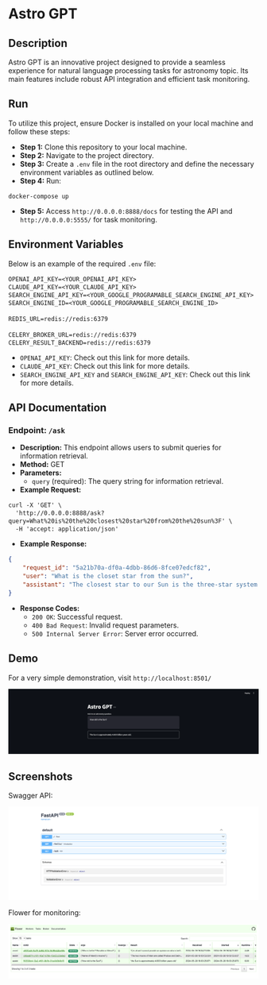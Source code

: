 # Astro GPT

## Description

Astro GPT is an innovative project designed to provide a seamless experience for natural language processing tasks for astronomy topic. Its main features include robust API integration and efficient task monitoring.

## Run

To utilize this project, ensure Docker is installed on your local machine and follow these steps:

-   **Step 1:** Clone this repository to your local machine.
-   **Step 2:** Navigate to the project directory.
-   **Step 3:** Create a `.env` file in the root directory and define the necessary environment variables as outlined below.
-   **Step 4:** Run:

```
docker-compose up
```

-   **Step 5:** Access `http://0.0.0.0:8888/docs` for testing the API and `http://0.0.0.0:5555/` for task monitoring.

## Environment Variables

Below is an example of the required `.env` file:

```
OPENAI_API_KEY=<YOUR_OPENAI_API_KEY>
CLAUDE_API_KEY=<YOUR_CLAUDE_API_KEY>
SEARCH_ENGINE_API_KEY=<YOUR_GOOGLE_PROGRAMABLE_SEARCH_ENGINE_API_KEY>
SEARCH_ENGINE_ID=<YOUR_GOOGLE_PROGRAMABLE_SEARCH_ENGINE_ID>

REDIS_URL=redis://redis:6379

CELERY_BROKER_URL=redis://redis:6379
CELERY_RESULT_BACKEND=redis://redis:6379
```

-   `OPENAI_API_KEY`: Check out this link for more details.
-   `CLAUDE_API_KEY`: Check out this link for more details.
-   `SEARCH_ENGINE_API_KEY` and `SEARCH_ENGINE_API_KEY`: Check out this link for more details.

## API Documentation

### Endpoint: `/ask`

-   **Description:** This endpoint allows users to submit queries for information retrieval.
-   **Method:** GET
-   **Parameters:**
    -   `query` (required): The query string for information retrieval.
-   **Example Request:**

```
curl -X 'GET' \
  'http://0.0.0.0:8888/ask?query=What%20is%20the%20closest%20star%20from%20the%20sun%3F' \
  -H 'accept: application/json'
```

-   **Example Response:**

```json
{
    "request_id": "5a21b70a-df0a-4dbb-86d6-8fce07edcf82",
    "user": "What is the closet star from the sun?",
    "assistant": "The closest star to our Sun is the three-star system called Alpha Centauri. It is located roughly 4.37 light-years away from Earth in the southern constellation of Centaurus. \n\nAlpha Centauri consists of three stars: Alpha Centauri A, Alpha Centauri B and Alpha Centauri C.\n\nAlpha Centauri A is the principal member of the triple star system and is a solar-like main sequence star similar in size to the Sun. \n\nAlpha Centauri B is slightly smaller and cooler than the principal member.  \n\nAlpha Centauri C, also known as Proxima Centauri, is the closest star to our Sun at a distance of about 4.24 light-years. It is a small, low-mass red dwarf star.\n\nSo in summary, the closest star system to our Sun is the three-star Alpha Centauri system, and in that system, the nearest individual star is Alpha Centauri C or Proxima Centauri at around 4.24 light-years away."
}
```

-   **Response Codes:**
    -   `200 OK`: Successful request.
    -   `400 Bad Request`: Invalid request parameters.
    -   `500 Internal Server Error`: Server error occurred.

## Demo

For a very simple demonstration, visit `http://localhost:8501/`

![](./demo/streamlit.png)

## Screenshots

Swagger API:

![](./demo/swagger.png)

Flower for monitoring:

![](./demo/flower.png)